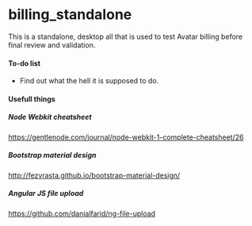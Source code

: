 # billing_standalone
This is a standalone, desktop all that is used to test Avatar billing before final review and validation.


#### To-do list

* Find out what the hell it is supposed to do.

#### Usefull things

##### Node Webkit cheatsheet
https://gentlenode.com/journal/node-webkit-1-complete-cheatsheet/26

##### Bootstrap material design
http://fezvrasta.github.io/bootstrap-material-design/

##### Angular JS file upload
https://github.com/danialfarid/ng-file-upload
